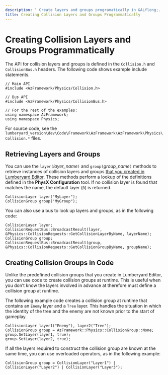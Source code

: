 ```yaml
---
description: ' Create layers and groups programatically in &ALYlong;. '
title: Creating Collision Layers and Groups Programmatically
---
```

# Creating Collision Layers and Groups Programmatically<a name="physx-configuration-collision-layer-and-group-programming"></a>

The API for collision layers and groups is defined in the `Collision.h` and `CollisionBus.h` headers\. The following code shows example include statements\.

```
// Main API
#include <AzFramework/Physics/Collision.h>

// Bus API
#include <AzFramework/Physics/CollisionBus.h> 

// For the rest of the examples:
using namespace AzFramework;
using namespace Physics;
```

For source code, see the `lumberyard_version\dev\Code\Framework\AzFramework\AzFramework\Physics\Collision.*` files\.

## Retrieving Layers and Groups<a name="physx-configuration-programming-creating-layers-and-groups"></a>

You can use the `layer(`*layer\_name*`)` and `group(`*group\_name*`)` methods to retrieve instances of collision layers and groups [that you created in Lumberyard Editor](/docs/userguide/nvidia/physx/configuration-collision-groups.md)\. These methods perform a lookup of the definitions defined in the **PhysX Configuration** tool\. If no collision layer is found that matches the name, the default layer \(`0`\) is returned\.

```
CollisionLayer layer("MyLayer");
CollisionGroup group("MyGroup");
```

You can also use a bus to look up layers and groups, as in the following code:

```
CollisionLayer layer;
CollisionRequestBus::BroadcastResult(layer, &Physics::CollisionRequests::GetCollisionLayerByName, layerName);
CollisionGroup group;
CollisionRequestBus::BroadcastResult(group, &Physics::CollisionRequests::GetCollisionGroupByName, groupName);
```

## Creating Collision Groups in Code<a name="physx-configuration-programming-adhoc-collision-groups"></a>

Unlike the predefined collision groups that you create in Lumberyard Editor, you can use code to create collision groups at runtime\. This is useful when you don’t know the layers involved in advance at therefore must define a collision group at runtime\. 

The following example code creates a collision group at runtime that contains an `Enemy` layer and a `Tree` layer\. This handles the situation in which the identity of the tree and the enemy are not known prior to the start of gameplay\.

```
CollisionLayer layer1("Enemy"), layer2("Tree");
CollisionGroup group = AzFramework::Physics::CollisionGroup::None;
group.SetLayer(layer1, true);
group.SetLayer(layer2, true);
```

If all the layers required to construct the collision group are known at the same time, you can use overloaded operators, as in the following example:

```
CollisionGroup group = CollisionLayer("Layer1") | CollisionLayer("Layer2") | CollisionLayer("Layer3");
```